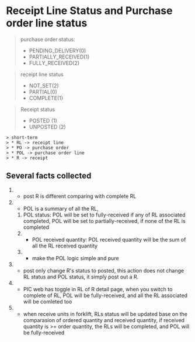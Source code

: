 # Receipt Line Status and Purchase order line status

> purchase order status:
> * PENDING_DELIVERY(0)
> * PARTIALLY_RECEIVED(1)
> * FULLY_RECEIVED(2)

> receipt line status
> * NOT_SET(2)
> * PARTIAL(0)
> * COMPLETE(1)


> Receipt status
> * POSTED (1)
> * UNPOSTED (2)


~~~
> short-term
> * RL -> receipt line
> * PO -> purchase order
> * POL -> purchase order line
> * R -> receipt
~~~

## Several facts collected
1. - post R is different comparing with complete RL
2. - POL is a summary of all the RL, 
   1. POL status: POL will be set to fully-received if any of RL associated completed, POL will be set to partially-received, if none of the RL is completed
   2. - POL received quantity: POL received quantity will be the sum of all the RL received quantity
   3. - make the POL logic simple and pure
3. - post only change R's status to posted, this action does not change RL status and POL status, it simply post out a R.
4. - PIC web has toggle in RL of R detail page, when you switch to complete of RL, POL will be fully-received, and all the RL associated will be comleted too
5. - when receive units in forklift, RLs status will be updated base on the comparasion of ordered quantity and received quantity, if received quantity is >= order quantity, the RLs will be completed, and POL will be fully-received


